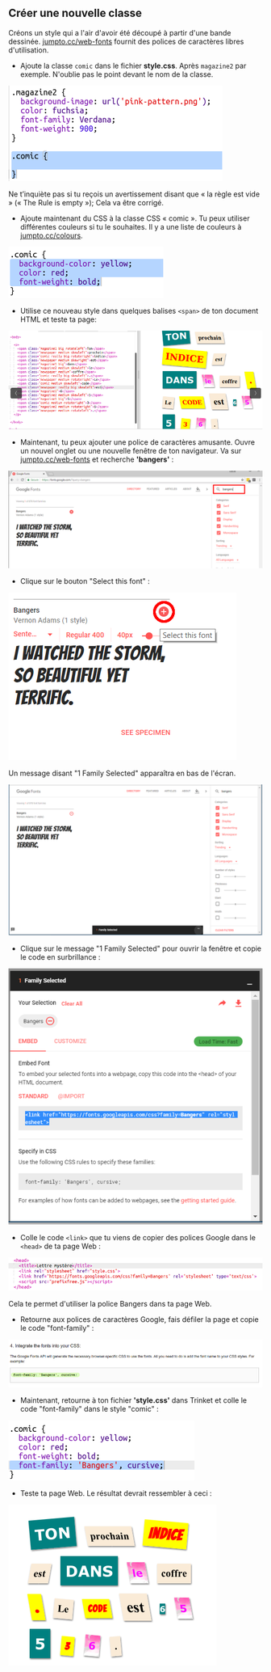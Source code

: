 ## Créer une nouvelle classe

Créons un style qui a l'air d'avoir été découpé à partir d'une bande dessinée. <a href="http://jumpto.cc/web-fonts" target="_blank">jumpto.cc/web-fonts</a> fournit des polices de caractères libres d'utilisation.

+ Ajoute la classe `comic` dans le fichier **style.css**. Après `magazine2` par exemple. N'oublie pas le point devant le nom de la classe. 

![capture d'écran](images/letter-comic1.png)

Ne t’inquiète pas si tu reçois un avertissement disant que « la règle est vide » (« The Rule is empty »); Cela va être corrigé.

+ Ajoute maintenant du CSS à la classe CSS « comic ». Tu peux utiliser différentes couleurs si tu le souhaites. Il y a une liste de couleurs à <a href="http://jumpto.cc/colours" target="_blank">jumpto.cc/colours</a>.

![capture d'écran](images/letter-comic2.png)

+ Utilise ce nouveau style dans quelques balises `<span>` de ton document HTML et teste ta page:

![capture d'écran](images/letter-comic-output.png)

+ Maintenant, tu peux ajouter une police de caractères amusante. Ouvre un nouvel onglet ou une nouvelle fenêtre de ton navigateur. Va sur <a href="http://jumpto.cc/web-fonts" target="_blank">jumpto.cc/web-fonts</a> et recherche **'bangers'** :

![capture d'écran](images/letter-gfonts-1-annotated.png)

+ Clique sur le bouton "Select this font" :

![capture d'écran](images/letter-gfonts-2-annotated.png)

Un message disant "1 Family Selected" apparaîtra en bas de l'écran.

![capture d'écran](images/letter-gfonts-3.png)

+ Clique sur le message "1 Family Selected" pour ouvrir la fenêtre et copie le code en surbrillance :

![capture d'écran](images/letter-gfonts-4.png)

+ Colle le code `<link>` que tu viens de copier des polices Google dans le `<head>` de ta page Web :

![capture d'écran](images/letter-fonts-head.png)

Cela te permet d'utiliser la police Bangers dans ta page Web.

+ Retourne aux polices de caractères Google, fais défiler la page et copie le code "font-family" :

![capture d'écran](images/letter-fonts-bangers.png)

+ Maintenant, retourne à ton fichier **'style.css'** dans Trinket et colle le code "font-family" dans le style "comic" :

![capture d'écran](images/letter-fonts-comic.png)

+ Teste ta page Web. Le résultat devrait ressembler à ceci : 

![capture d'écran](images/letter-fonts-output.png)